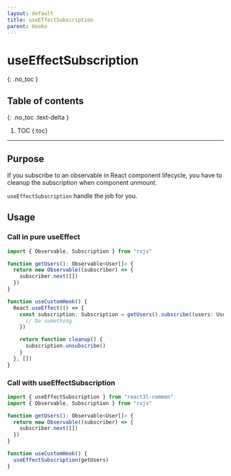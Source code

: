 ```yaml
---
layout: default
title: useEffectSubscription
parent: Hooks
---
```


# useEffectSubscription

{: .no_toc }

## Table of contents

{: .no_toc .text-delta }

1. TOC
   {:toc}

---

## Purpose

If you subscribe to an observable in React component lifecycle, you have to cleanup the subscription when component unmount.

`useEffectSubscription` handle the job for you.

## Usage

### Call in pure useEffect

```ts
import { Observable, Subscription } from "rxjs"

function getUsers(): Observable<User[]> {
  return new Observable((subscriber) => {
    subscriber.next([])
  })
}

function useCustomHook() {
  React.useEffect(() => {
    const subscription: Subscription = getUsers().subscribe((users: User[]) => {
      // Do something
    })

    return function cleanup() {
      subscription.unsubscribe()
    }
  }, [])
}
```

### Call with useEffectSubscription

```ts
import { useEffectSubscription } from "react3l-common"
import { Observable, Subscription } from "rxjs"

function getUsers(): Observable<User[]> {
  return new Observable((subscriber) => {
    subscriber.next([])
  })
}

function useCustomHook() {
  useEffectSubscription(getUsers)
}
```
